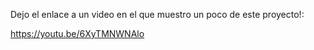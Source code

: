 Dejo el enlace a un video en el que muestro un poco de este proyecto!:

https://youtu.be/6XyTMNWNAlo
